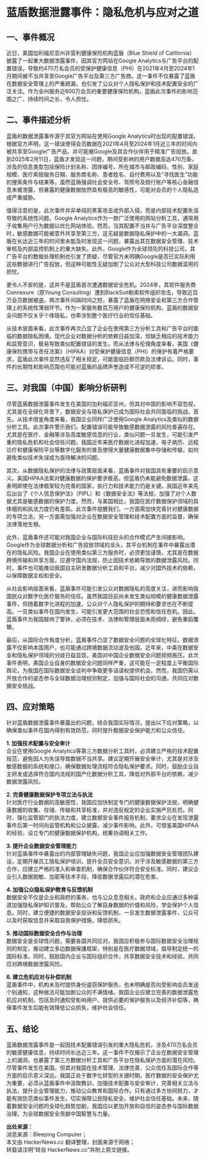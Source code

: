 # 蓝盾数据泄露事件：隐私危机与应对之道

## 一、事件概况

  近日，美国加利福尼亚州非营利健康保险机构蓝盾（Blue Shield of California）披露了一起重大数据泄露事件，因其官方网站在Google Analytics与广告平台的配置错误，导致约470万名会员的受保护健康信息（PHI）在2021年4月至2024年1月期间被不当共享至Google广告平台及第三方广告商。这一事件不仅暴露了蓝盾在数据安全管理上的严重疏漏，也引发了公众对个人隐私保护和技术配置安全的广泛关注。作为全州服务近600万会员的重要健康保险机构，蓝盾此次事件的影响范围之广、持续时间之长，令人担忧。

## 二、事件描述分析

  蓝盾的数据泄露事件源于其官方网站在使用Google Analytics时出现的配置错误。根据官方声明，这一错误使得会员数据在2021年4月至2024年1月近三年的时间内被共享至Google广告产品，并可能被Google及其合作伙伴用于精准广告投放。直到2025年2月11日，蓝盾才发现这一问题，期间受影响的用户数据高达470万条，涉及的信息类型包括保险计划名称、团体编号、所在城市与邮政编码、性别、家庭规模、医疗索赔服务日期、服务商名称、患者姓名、自付费用以及“寻找医生”功能的搜索条件与结果等。虽然蓝盾强调社会安全号、驾照号及银行账户等核心金融信息未被泄露，但暴露的健康数据依然具有极高的敏感性，可能对会员的个人隐私造成严重威胁。

  值得注意的是，此次事件并非单纯的黑客攻击或外部入侵，而是内部技术配置失误导致的系统性问题。Google Analytics作为一款广泛使用的网站分析工具，通常用于收集用户行为数据以优化网站体验。然而，当其配置不当并与广告平台深度整合时，敏感数据可能被意外共享至第三方，这无疑是数据隐私保护中的一大漏洞。蓝盾在长达近三年的时间里未能及时发现这一问题，暴露出其在数据安全管理、技术审核及内部监控机制上的重大缺失。此外，Google作为全球领先的科技公司，其广告平台的数据处理机制也引发了质疑，尽管官方未明确Google是否已实际利用这些数据进行广告投放，但这种可能性无疑加剧了公众对大型科技公司数据滥用的担忧。

  更令人不安的是，这并不是蓝盾首次遭遇数据安全危机。2024年，其软件服务商Connexure（原Young Consulting）遭到BlackSuit勒索软件组织攻击，导致近百万会员数据被盗。两次事件间隔时间之短，暴露了蓝盾在网络安全和第三方合作管理上的系统性薄弱环节。作为一家服务数百万用户的健康保险机构，蓝盾的数据安全问题不仅关乎个体隐私，也牵涉到整个医疗行业的信任基础。

  从技术层面来看，此次事件再次凸显了企业在使用第三方分析工具和广告平台时面临的数据隐私困境。现代企业对数据分析的依赖日益加深，但缺乏相应的技术能力和监管意识，极易导致类似配置错误的发生。而从法律与伦理角度来看，美国《健康保险携带与责任法案》（HIPAA）对受保护健康信息（PHI）的保护有着严格要求，蓝盾此次事件显然违反了相关规定，可能面临巨额罚款及法律诉讼。同时，事件的长期性和影响范围也可能对蓝盾的品牌声誉造成不可逆的损害。

## 三、对我国（中国）影响分析研判

  尽管蓝盾数据泄露事件发生在美国的加利福尼亚州，但其对中国的影响不容忽视，尤其是在全球化背景下，数据安全与隐私保护已成为国际社会共同面临的挑战。首先，从技术借鉴角度来看，我国企业同样广泛使用Google Analytics及类似的数据分析工具。此次事件警示我们，配置错误可能导致敏感数据泄露的风险普遍存在。尤其是在医疗、金融等涉及高度敏感信息的行业，类似问题一旦发生，可能引发严重的隐私危机和社会信任问题。我国近年来医疗数据化进程加速，电子病历、远程诊疗和健康保险平台等数字化服务的普及使得大量健康数据集中存储和传输，如何避免类似技术失误成为亟待解决的问题。

  其次，从数据隐私保护的法律与政策层面来看，蓝盾事件对我国具有重要的启示意义。美国HIPAA法案对健康数据的保护要求极高，但蓝盾仍未能避免数据泄露，这表明即使在法律框架较为完善的国家，执行力和技术能力仍是关键。我国近年来先后出台了《个人信息保护法》（PIPL）和《数据安全法》等法规，加强了对个人数据尤其是敏感数据的保护力度。然而，与美国相比，我国在医疗数据保护领域的具体细则和执法力度仍有差距。此次事件提醒我们，一方面需加快完善针对健康数据的专项立法，另一方面需加强对企业在数据安全管理和技术配置方面的监督，确保法律落地生根。

  此外，蓝盾事件还可能对我国企业与国际科技巨头的合作模式产生间接影响。Google作为全球数据分析和广告投放领域的龙头，其平台机制在事件中暴露出潜在的隐私风险。我国企业在使用类似第三方服务时，必须更加谨慎，尤其是在数据跨境传输和共享方面，应遵守国内法规，防止因技术依赖导致的数据泄露风险。同时，事件也可能推动我国自主研发数据分析工具和平台，减少对国外技术的依赖，以保障数据主权和安全。

  从社会影响层面来看，蓝盾事件可能引发公众对数据隐私的高度关注，进而影响我国民众对数字化医疗服务的信任。虽然我国目前尚未发生类似规模的健康数据泄露事件，但随着数字化进程的加速，公众对个人隐私保护的期待和要求也在不断提高。一旦类似事件在国内发生，可能引发更大范围的社会恐慌和信任危机。因此，蓝盾事件为我国敲响了警钟，必须在技术、法律和管理层面未雨绸缪，避免重蹈覆辙。

  最后，从国际合作角度分析，蓝盾事件凸显了数据安全问题的全球化特征。数据泄露不仅影响本国用户，也可能通过跨境数据流动波及他国。近年来，中美在数据安全和隐私保护领域的分歧日益显现，美国对中国企业数据安全问题频频施压。此次事件表明，美国企业自身的数据安全问题同样严重，这可能在一定程度上平衡国际舆论，为我国在国际数据安全谈判中争取更多话语权提供机会。然而，我国仍需以开放合作的姿态参与全球数据治理规则制定，加强与国际社会的沟通，共同应对数据安全挑战。

## 四、应对策略

  针对蓝盾数据泄露事件暴露出的问题，结合我国实际情况，提出以下应对策略，以确保类似事件在国内得到有效防范，同时提升数据安全保护能力和公众信任。

  **1. 加强技术配置与安全审计**  
  企业在使用Google Analytics等第三方数据分析工具时，必须建立严格的技术配置规范，避免因人为失误导致数据不当共享。建议定期开展安全审计，尤其是对涉及敏感数据的系统和接口，确保数据处理流程符合隐私保护要求。同时，鼓励企业自主研发或选择符合国内法规的国产化数据分析工具，降低对外部平台的依赖，减少数据泄露风险。

  **2. 完善健康数据保护专项立法与执法**  
  针对医疗行业数据的高敏感性，我国应加快制定专门的健康数据保护法规，明确健康数据的收集、存储、传输和共享标准，并对违反规定的企业实施严厉处罚。同时，强化监管部门的执法力度，建立数据安全事件报告机制，要求企业在发现泄露事件后第一时间向监管机构和公众披露，减少事件影响。此外，可借鉴美国HIPAA的经验，设立专门的健康数据保护机构，统筹协调相关工作。

  **3. 提升企业数据安全管理能力**  
  针对蓝盾事件中暴露出的内部管理缺失问题，我国企业应加强数据安全管理团队建设，定期开展员工隐私保护培训，提升全员安全意识。对于涉及敏感数据的第三方合作，应建立严格的准入和审查机制，确保合作伙伴符合安全标准。同时，建议企业引入数据脱敏、加密等技术手段，降低数据泄露后的潜在危害。

  **4. 加强公众隐私保护教育与反馈机制**  
  数据安全不仅是企业和政府的事务，也与公众息息相关。政府和企业应通过多种渠道加强隐私保护知识普及，帮助公众了解自身数据的价值和风险，学会保护个人信息。同时，建立便捷的数据安全投诉和反馈机制，一旦发生数据泄露事件，公众可以及时获取信息并采取自我保护措施，降低损失。

  **5. 推动国际数据安全合作与治理**  
  数据安全是全球性问题，需要各国共同应对。我国应积极参与国际数据安全治理规则的制定，推动建立多边数据保護框架，特别是在医疗数据领域，倡导制定统一的国际标准。同时，鼓励国内企业与国际组织合作，共享数据安全技术和经验，共同应对跨境数据泄露风险。

  **6. 建立危机应对与补偿机制**  
  蓝盾事件中，机构未及时提供身份盗窃保护服务，也未明确是否向受影响会员发送个别通知，这种做法可能加剧公众的不满情绪。我国企业应建立完善的数据泄露危机应对机制，包括及时通知受影响用户、提供必要的保护服务以及经济补偿等，确保事件发生后能有效降低公众损失，维护社会信任。

## 五、结论

  蓝盾数据泄露事件是一起因技术配置错误引发的重大隐私危机，涉及470万名会员的敏感健康信息，持续时间长达近三年。这一事件不仅揭示了企业在数据安全管理上的漏洞，也暴露了第三方数据分析工具和广告平台在隐私保护方面的潜在风险。尽管事件发生在美国，但其对我国在技术管理、法律完善、公众信任及国际合作等方面的启示意义深远。我国正处于数字化转型的关键时期，医疗数据的安全保护尤为重要，必须从蓝盾事件中汲取教训，加强技术配置与安全审计，完善相关立法与执法，提升企业管理能力，推动公众教育和国际合作。只有通过多方协同努力，才能有效防范类似事件发生，切实保障公民隐私安全，维护社会信任基础。未来，随着数据安全问题的全球化趋势加剧，我国应以更加开放和自信的姿态参与国际数据治理，为全球数据安全贡献中国智慧与力量。

**出处来源：**  
消息来源：Bleeping Computer；  
本文由 HackerNews.cc 翻译整理，封面来源于网络；  
转载请注明“转自 HackerNews.cc”并附上原文链接。